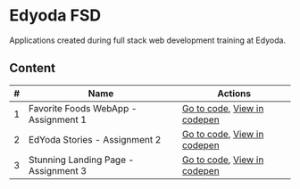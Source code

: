 # Edyoda FSD
Applications created during full stack web development training at Edyoda.

## Content

| # | Name | Actions |
| --- | --- | --- |
| 1 | Favorite Foods WebApp - Assignment 1 | [Go to code](https://github.com/jothomas1996/edyoda-fsd/tree/main/1%20-%20favorite%20foods%20webapp%20%5Bassignment%201%5D), [View in codepen](https://codepen.io/jothomas/full/ZErQqNx) |
| 2 | EdYoda Stories - Assignment 2 | [Go to code](https://github.com/jothomas1996/edyoda-fsd/tree/main/2%20-%20edyoda%20stories%20%5Bassignment%202%5D), [View in codepen](https://codepen.io/jothomas/full/yLvgYMe) |
| 3 | Stunning Landing Page - Assignment 3 | [Go to code](https://github.com/jothomas1996/edyoda-fsd/tree/main/3%20-%20stunning%20landing%20page%20%5Bassignment%203%5D), [View in codepen](https://codepen.io/jothomas/full/NWyvvJK) |
